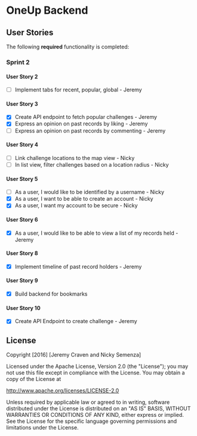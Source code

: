 # OneUp Backend 

## User Stories

The following **required** functionality is completed:

### Sprint 2

#### User Story 2

- [ ] Implement tabs for recent, popular, global - Jeremy 

#### User Story 3

- [X] Create API endpoint to fetch popular challenges - Jeremy
- [X] Express an opinion on past records by liking - Jeremy
- [ ] Express an opinion on past records by commenting - Jeremy

#### User Story 4

- [ ] Link challenge locations to the map view - Nicky
- [ ] In list view, filter challenges based on a location radius - Nicky

#### User Story 5

- [ ] As a user, I would like to be identified by a username - Nicky
- [X] As a user, I want to be able to create an account - Nicky
- [X] As a user, I want my account to be secure - Nicky

#### User Story 6

- [X] As a user, I would like to be able to view a list of my records held - Jeremy

#### User Story 8

- [X] Implement timeline of past record holders - Jeremy

#### User Story 9

- [X] Build backend for bookmarks

#### User Story 10

- [X] Create API Endpoint to create challenge - Jeremy

## License

Copyright [2016] [Jeremy Craven and Nicky Semenza]

Licensed under the Apache License, Version 2.0 (the "License");
you may not use this file except in compliance with the License.
You may obtain a copy of the License at

http://www.apache.org/licenses/LICENSE-2.0

Unless required by applicable law or agreed to in writing, software
distributed under the License is distributed on an "AS IS" BASIS,
WITHOUT WARRANTIES OR CONDITIONS OF ANY KIND, either express or implied.
See the License for the specific language governing permissions and
limitations under the License.
